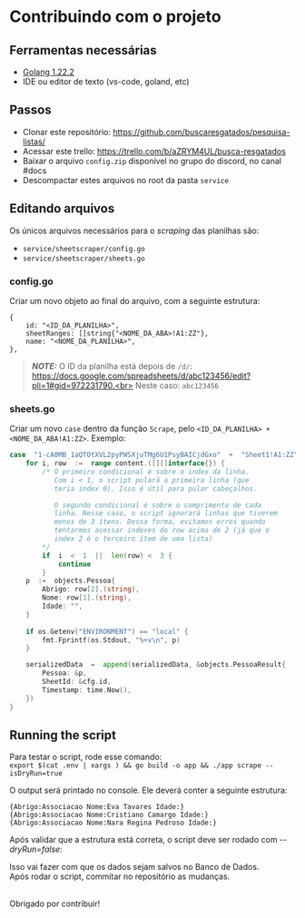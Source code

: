 # Contribuindo com o projeto

## Ferramentas necessárias
- [Golang 1.22.2](https://go.dev/doc/install)
- IDE ou editor de texto (vs-code, goland, etc)

## Passos
- Clonar este repositório: https://github.com/buscaresgatados/pesquisa-listas/
- Acessar este trello: https://trello.com/b/aZRYM4UL/busca-resgatados
- Baixar o arquivo `config.zip` disponível no grupo do discord, no canal #docs
- Descompactar estes arquivos no root da pasta `service`

## Editando arquivos
Os únicos arquivos necessários para o _scraping_ das planilhas são:
- `service/sheetscraper/config.go`
- `service/sheetscraper/sheets.go`

### config.go
Criar um novo objeto ao final do arquivo, com a seguinte estrutura:
```
{
    id: "<ID_DA_PLANILHA>",
    sheetRanges: []string{"<NOME_DA_ABA>!A1:ZZ"},
    name: "<NOME_DA_PLANILHA>",
},
```
> **_NOTE:_**  O ID da planilha está depois de `/d/`:<br>
> https://docs.google.com/spreadsheets/d/abc123456/edit?pli=1#gid=972231790.<br>
> Neste caso: `abc123456`


### sheets.go
Criar um novo `case` dentro da função `Scrape`, pelo `<ID_DA_PLANILHA> + <NOME_DA_ABA!A1:ZZ>`. Exemplo:
```go
case  "1-cA0MB_1aQTOtXVL2pyPWSXjuTMg6U1PsyBAICjdGxo"  +  "Sheet1!A1:ZZ":
	for i, row  :=  range content.([][]interface{}) {
		/* O primeiro condicional é sobre o index da linha. 
		   Com i < 1, o script pulará a primeira linha (que
		   teria index 0). Isso é útil para pular cabeçalhos.

		   O segundo condicional é sobre o comprimento de cada
		   linha. Nesse caso, o script ignorará linhas que tiverem
		   menos de 3 ítens. Dessa forma, evitamos erros quando
		   tentarmos acessar indexes do row acima de 2 (já que o 
		   index 2 é o terceiro ítem de uma lista)
		*/
		if  i  <  1  ||  len(row) <  3 {
			continue
		}
	p  :=  objects.Pessoa{
		Abrigo: row[2].(string),
		Nome: row[1].(string),
		Idade: "",
	}
	
	if os.Getenv("ENVIRONMENT") == "local" {
		fmt.Fprintf(os.Stdout, "%+v\n", p)
	}

	serializedData  =  append(serializedData, &objects.PessoaResult{
		Pessoa: &p,
		SheetId: &cfg.id,
		Timestamp: time.Now(),
	})
}
```

## Running the script
Para testar o script, rode esse comando:<br>
`export $(cat .env | xargs ) && go build -o app && ./app scrape --isDryRun=true`

O output será printado no console. Ele deverá conter a seguinte estrutura:
```
{Abrigo:Associacao Nome:Eva Tavares Idade:}
{Abrigo:Associacao Nome:Cristiano Camargo Idade:}
{Abrigo:Associacao Nome:Nara Regina Pedroso Idade:}
```

Após validar que a estrutura está correta, o script deve ser rodado com _--dryRun=false_:<br>

Isso vai fazer com que os dados sejam salvos no Banco de Dados.<br>
Após rodar o script, commitar no repositório as mudanças.<br><br>

Obrigado por contribuir!
